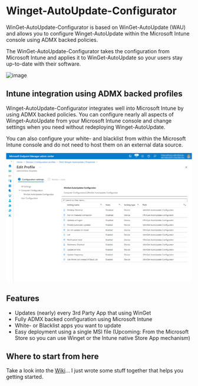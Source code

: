 # Winget-AutoUpdate-Configurator
WinGet-AutoUpdate-Configurator is based on WinGet-AutoUpdate (WAU) and allows you to configure Winget-AutoUpdate within the Microsoft Intune console using ADMX backed policies.

The WinGet-AutoUpdate-Configurator takes the configuration from Microsoft Intune and applies it to WinGet-AutoUpdate so your users stay up-to-date with their software.

![image](https://user-images.githubusercontent.com/96626929/150645599-9460def4-0818-4fe9-819c-dd7081ff8447.png)

## Intune integration using ADMX backed profiles
Winget-AutoUpdate-Configurator integrates well into Microsoft Intune by using ADMX backed policies. You can configure nearly all aspects of Winget-AutoUpdate from your Microsoft Intune console and change settings when you need without redeploying Winget-AutoUpdate.

You can also configure your white- and blacklist from within the Microsoft Intune console and do not need to host them on an external data source.

![image](https://github.com/Weatherlights/Winget-AutoUpdate-Intune/blob/b4e70d7e476eef0e99c841bb807c0604ba2d7676/docs/img/teaser1.png)

## Features
* Updates (nearly) every 3rd Party App that using WinGet
* Fully ADMX backed configuration using Microsoft Intune
* White- or Blacklist apps you want to update
* Easy deployment using a single MSI file (Upcoming: From the Microsoft Store so you can use Winget or the Intune native Store App mechanism)

## Where to start from here
Take a look into the [Wiki](https://github.com/Weatherlights/Winget-AutoUpdate-Intune/wiki)... I just wrote some stuff together that helps you getting started.
